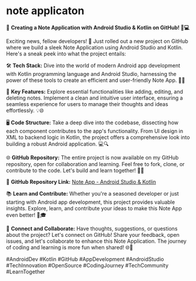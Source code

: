 # note applicaton #
🚀 **Creating a Note Application with Android Studio & Kotlin on GitHub! 📱💻**

Exciting news, fellow developers! 🌟 Just rolled out a new project on GitHub where we build a sleek Note Application using Android Studio and Kotlin. Here's a sneak peek into what the project entails:

🛠 **Tech Stack:**
Dive into the world of modern Android app development with Kotlin programming language and Android Studio, harnessing the power of these tools to create an efficient and user-friendly Note App. 📝🚀

📱 **Key Features:**
Explore essential functionalities like adding, editing, and deleting notes. Implement a clean and intuitive user interface, ensuring a seamless experience for users to manage their thoughts and ideas effortlessly. 💡🌐

🖥 **Code Structure:**
Take a deep dive into the codebase, dissecting how each component contributes to the app's functionality. From UI design in XML to backend logic in Kotlin, the project offers a comprehensive look into building a robust Android application. 💻🔍

🌐 **GitHub Repository:**
The entire project is now available on my GitHub repository, open for collaboration and learning. Feel free to fork, clone, or contribute to the code. Let's build and learn together! 🤝🔗

🔗 **GitHub Repository Link:**
[Note App - Android Studio & Kotlin](insert-github-repo-link-here)

📚 **Learn and Contribute:**
Whether you're a seasoned developer or just starting with Android app development, this project provides valuable insights. Explore, learn, and contribute your ideas to make this Note App even better! 🚀🎓

🤝 **Connect and Collaborate:**
Have thoughts, suggestions, or questions about the project? Let's connect on GitHub! Share your feedback, open issues, and let's collaborate to enhance this Note Application. The journey of coding and learning is more fun when shared! 🌐🚀

#AndroidDev #Kotlin #GitHub #AppDevelopment #AndroidStudio #TechInnovation #OpenSource #CodingJourney #TechCommunity #LearnTogether
